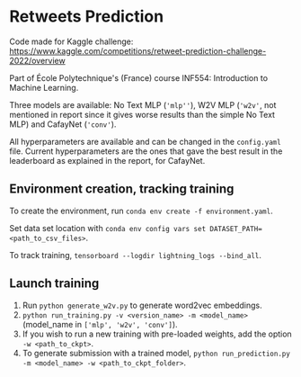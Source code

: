 # Retweets Prediction

Code made for Kaggle challenge: https://www.kaggle.com/competitions/retweet-prediction-challenge-2022/overview

Part of École Polytechnique's (France) course INF554: Introduction to Machine Learning.

Three models are available: No Text MLP (`'mlp''`), W2V MLP (`'w2v'`, not mentioned in report since it gives worse 
results than the simple No Text MLP) and 
CafayNet (``'conv'``).

All hyperparameters are available and can be changed in the ``config.yaml`` file. Current hyperparameters are the ones
that gave the best result in the leaderboard as explained in the report, for CafayNet.

## Environment creation, tracking training

To create the environment, run ``conda env create -f environment.yaml``.

Set data set location with ``conda env config vars set DATASET_PATH=<path_to_csv_files>``.

To track training, ``tensorboard --logdir lightning_logs --bind_all``.

## Launch training

1. Run ``python generate_w2v.py`` to generate word2vec embeddings.
2. ``python run_training.py -v <version_name> -m <model_name>`` (model_name in `['mlp', 'w2v', 'conv']`).
3. If you wish to run a new training with pre-loaded weights, add the option ``-w <path_to_ckpt>``.
4. To generate submission with a trained model, ``python run_prediction.py -m <model_name> -w <path_to_ckpt_folder>``.

